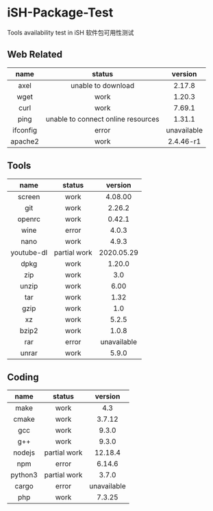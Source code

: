 # iSH-Package-Test
Tools availability test in iSH 软件包可用性测试

## Web Related

| name | status | version |
| :--: | :----: | :-----: |
| axel | unable to download | 2.17.8 |
| wget | work | 1.20.3 |
| curl | work | 7.69.1 |
| ping | unable to connect online resources | 1.31.1 |
| ifconfig | error | unavailable |
| apache2 | work | 2.4.46-r1 |

## Tools

| name | status | version |
| :--: | :----: | :-----: |
| screen | work | 4.08.00 |
| git  | work | 2.26.2 |
| openrc | work | 0.42.1 |
| wine | error | 4.0.3 |
| nano | work | 4.9.3 |
| youtube-dl | partial work | 2020.05.29 |
| dpkg | work | 1.20.0 |
| zip | work | 3.0 |
| unzip | work | 6.00 |
| tar | work | 1.32 |
| gzip | work | 1.0 |
| xz | work | 5.2.5 |
| bzip2 | work | 1.0.8 |
| rar | error | unavailable |
| unrar | work | 5.9.0 |

## Coding

| name | status | version |
| :--: | :----: | :-----: |
| make | work | 4.3 |
| cmake | work | 3.7.12 |
| gcc | work | 9.3.0 |
| g++ | work | 9.3.0 |
| nodejs | partial work | 12.18.4 |
| npm | error | 6.14.6 |
| python3 | partial work | 3.7.0 |
| cargo | error | unavailable |
| php | work | 7.3.25 |
